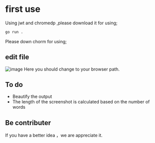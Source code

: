 # first use
Using jwt and chromedp ,please download it for using;
```bat
go run .
```
Please down chorm for using;
## edit file
![image](https://github.com/yichirehuijian/AiChatSupport/assets/123849685/739caa28-5c1a-4c64-a377-4deee316bb5e)
Here you should change to your  browser path.

## To do
- Beautify the output
- The length of the screenshot is calculated based on the number of words

## Be contributer
If you have a better idea ，we are appreciate it.

